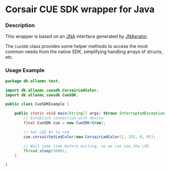 Corsair CUE SDK wrapper for Java
===

### Description
This wrapper is based on an [JNA](https://github.com/java-native-access/jna) interface generated by [JNAerator](https://github.com/nativelibs4java/JNAerator).

The `CueSDK` class provides some helper methods to access the most common needs from the native SDK, simplifying handling arrays of structs, etc.

### Usage Example
```Java
package dk.allanmc.test;

import dk.allanmc.cuesdk.CorsairLedColor;
import dk.allanmc.cuesdk.CueSDK;

public class CueSDKExample {

    public static void main(String[] args) throws InterruptedException {
        // Establish connection with device
        final CueSDK cue = new CueSDK(true);

        // Set LED #1 to red
        cue.corsairSetLedColor(new CorsairLedColor(1, 255, 0, 0));

        // Wait some time before exiting, so we can see the LED.
        Thread.sleep(5000);
    }

}

```